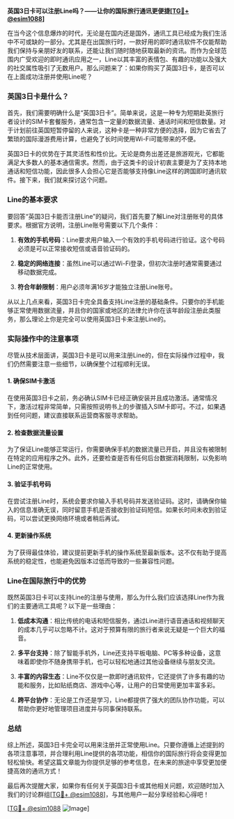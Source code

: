 **英国3日卡可以注册Line吗？——让你的国际旅行通讯更便捷[[TG💪+ @esim1088](https://t.me/s/esim1088)]**

在当今这个信息爆炸的时代，无论是在国内还是国外，通讯工具已经成为我们生活中不可或缺的一部分。尤其是在出国旅行时，一款好用的即时通讯软件不仅能帮助我们保持与亲朋好友的联系，还能让我们随时随地获取最新的资讯。而作为全球范围内广受欢迎的即时通讯应用之一，Line以其丰富的表情包、有趣的功能以及强大的社交属性吸引了无数用户。那么问题来了：如果你购买了英国3日卡，是否可以在上面成功注册并使用Line呢？

### 英国3日卡是什么？

首先，我们需要明确什么是“英国3日卡”。简单来说，这是一种专为短期赴英旅行者设计的SIM卡套餐服务，通常包含一定量的数据流量、通话时间和短信数量。对于计划前往英国短暂停留的人来说，这种卡是一种非常方便的选择，因为它省去了繁琐的国际漫游费用计算，也避免了长时间使用Wi-Fi可能带来的不便。

英国3日卡的优势在于其灵活性和性价比。无论是商务出差还是旅游观光，它都能满足大多数人的基本通信需求。然而，由于这类卡的设计初衷主要是为了支持本地通话和短信功能，因此很多人会担心它是否能够支持像Line这样的跨国即时通讯软件。接下来，我们就来探讨这个问题。

### Line的基本要求

要回答“英国3日卡能否注册Line”的疑问，我们首先要了解Line对注册账号的具体要求。根据官方说明，注册Line账号需要以下几个条件：

1. **有效的手机号码**：Line要求用户输入一个有效的手机号码进行验证。这个号码必须是可以正常接收短信或语音验证码的。
   
2. **稳定的网络连接**：虽然Line可以通过Wi-Fi登录，但初次注册时通常需要通过移动数据完成。

3. **符合年龄限制**：用户必须年满16岁才能独立注册Line账号。

从以上几点来看，英国3日卡完全具备支持Line注册的基础条件。只要你的手机能够正常使用数据流量，并且你的国家或地区的法律允许你在该年龄段注册此类服务，那么理论上你是完全可以使用英国3日卡来注册Line的。

### 实际操作中的注意事项

尽管从技术层面讲，英国3日卡是可以用来注册Line的，但在实际操作过程中，我们仍然需要注意一些细节，以确保整个过程顺利无误。

#### 1. 确保SIM卡激活
在使用英国3日卡之前，务必确认SIM卡已经正确安装并且成功激活。通常情况下，激活过程非常简单，只需按照说明书上的步骤插入SIM卡即可。不过，如果遇到任何问题，建议直接联系运营商客服寻求帮助。

#### 2. 检查数据流量设置
为了保证Line能够正常运行，你需要确保手机的数据流量已开启，并且没有被限制在特定的应用程序之外。此外，还要检查是否有任何后台数据消耗限制，以免影响Line的正常使用。

#### 3. 验证手机号码
在尝试注册Line时，系统会要求你输入手机号码并发送验证码。这时，请确保你输入的信息准确无误，同时留意手机是否接收到验证码短信。如果长时间未收到验证码，可以尝试更换网络环境或者稍后再试。

#### 4. 更新操作系统
为了获得最佳体验，建议提前更新手机的操作系统至最新版本。这不仅有助于提高系统的稳定性，也能避免因版本过低而导致的一些兼容性问题。

### Line在国际旅行中的优势

既然英国3日卡可以支持Line的注册与使用，那么为什么我们应该选择Line作为我们的主要通讯工具呢？以下是一些理由：

1. **低成本沟通**：相比传统的电话和短信服务，通过Line进行语音通话和视频聊天的成本几乎可以忽略不计。这对于预算有限的旅行者来说无疑是一个巨大的福音。

2. **多平台支持**：除了智能手机外，Line还支持平板电脑、PC等多种设备，这意味着即使你不随身携带手机，也可以轻松地通过其他设备继续与朋友交流。

3. **丰富的内容生态**：Line不仅仅是一款即时通讯软件，它还提供了许多有趣的功能和服务，比如贴纸商店、游戏中心等，让用户的日常使用更加丰富多彩。

4. **跨平台协作**：无论是工作还是学习，Line都提供了强大的团队协作功能，可以帮助你更好地管理项目进度并与同事保持联系。

### 总结

综上所述，英国3日卡完全可以用来注册并正常使用Line。只要你遵循上述提到的各项注意事项，并合理利用Line提供的各项功能，相信你的国际旅行将会变得更加轻松愉快。希望这篇文章能为你提供足够的参考信息，在未来的旅途中享受更加便捷高效的通讯方式！

最后再次提醒大家，如果你有任何关于英国3日卡或其他相关问题，欢迎随时加入我们的讨论群组[[TG💪+ @esim1088](https://t.me/s/esim1088)]，与其他用户一起分享经验和心得吧！

[[TG💪+ @esim1088](https://t.me/s/esim1088) ![Image](https://i.postimg.cc/4NQfJmqS/Snipaste-2025-05-13-00-14-12.png)]